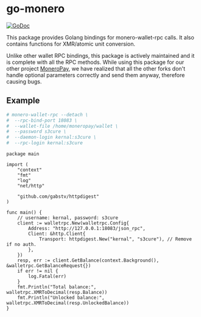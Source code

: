 # go-monero

[![GoDoc](https://godoc.org/gitlab.com/moneropay/go-monero/walletrpc?status.svg)](https://godoc.org/gitlab.com/moneropay/go-monero/walletrpc)

This package provides Golang bindings for monero-wallet-rpc calls.
It also contains functions for XMR/atomic unit conversion.

Unlike other wallet RPC bindings, this package is actively maintained and it is complete
with all the RPC methods. While using this package for our other project [MoneroPay](https://gitlab.com/moneropay/moneropay),
we have realized that all the other forks don't handle optional parameters correctly and send them anyway,
therefore causing bugs.

## Example

```sh
# monero-wallet-rpc --detach \
#  --rpc-bind-port 18083 \
#  --wallet-file /home/moneropay/wallet \
#  --password s3cure \
#  --daemon-login kernal:s3cure \
#  --rpc-login kernal:s3cure
```

```golang
package main

import (
    "context"
    "fmt"
    "log"
    "net/http"

    "github.com/gabstv/httpdigest"
)

func main() {
    // username: kernal, password: s3cure
    client := walletrpc.New(walletrpc.Config{
        Address: "http://127.0.0.1:18083/json_rpc",
        Client: &http.Client{
            Transport: httpdigest.New("kernal", "s3cure"), // Remove if no auth.
        },
    })
    resp, err := client.GetBalance(context.Background(), &walletrpc.GetBalanceRequest{})
    if err != nil {
        log.Fatal(err)
    }
    fmt.Println("Total balance:", walletrpc.XMRToDecimal(resp.Balance))
    fmt.Println("Unlocked balance:", walletrpc.XMRToDecimal(resp.UnlockedBalance))
}
```
